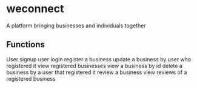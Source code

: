 # weconnect
A platform bringing businesses and individuals together

## Functions
User signup
user login
register a business
update a business by user who registered it
view registered businesses
view a business by id
delete a business by a user that registered it
review a business
view reviews of a registered business
